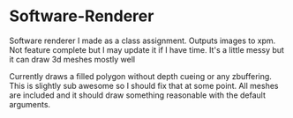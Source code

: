 # Software-Renderer
Software renderer I made as a class assignment. Outputs images to xpm. Not feature complete but I may update it if I have time. It's a little messy but it can draw 3d meshes mostly well

Currently draws a filled polygon without depth cueing or any zbuffering. This is slightly sub awesome so I should fix that at some point.
All meshes are included and it should draw something reasonable with the default arguments. 
